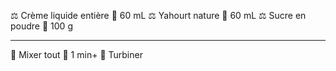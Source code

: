 ⚖ Crème liquide entière 📏 60 mL
⚖ Yahourt nature 📏 60 mL
⚖ Sucre en poudre 📏 100 g
***
🔧 Mixer tout 📏 1 min+
🔧 Turbiner